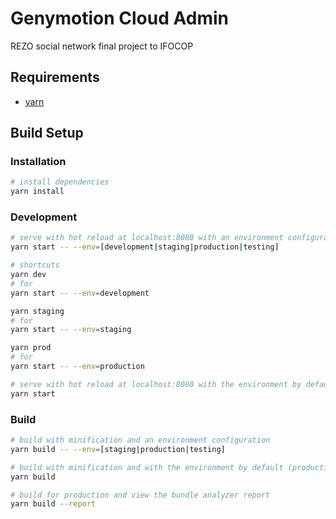 # Genymotion Cloud Admin

REZO social network final project to IFOCOP

## Requirements

* [yarn](https://yarnpkg.com/en/)


## Build Setup

### Installation
``` bash
# install dependencies
yarn install
```

### Development
``` bash
# serve with hot reload at localhost:8080 with an environment configuration
yarn start -- --env=[development|staging|production|testing]

# shortcuts
yarn dev
# for 
yarn start -- --env=development

yarn staging
# for 
yarn start -- --env=staging

yarn prod
# for 
yarn start -- --env=production

# serve with hot reload at localhost:8080 with the environment by default (development)
yarn start
```

### Build
``` bash
# build with minification and an environment configuration
yarn build -- --env=[staging|production|testing]

# build with minification and with the environment by default (production)
yarn build

# build for production and view the bundle analyzer report
yarn build --report
```
